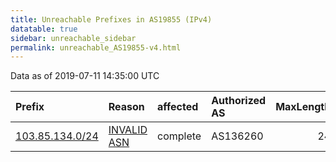 ```yaml
---
title: Unreachable Prefixes in AS19855 (IPv4)
datatable: true
sidebar: unreachable_sidebar
permalink: unreachable_AS19855-v4.html
---
```


Data as of 2019-07-11 14:35:00 UTC


<div class="datatable-begin"></div>

| Prefix                                                   | Reason                                                                                                 | affected   | Authorized AS   |   MaxLength | Anchor                                       |   unreachable /24s |
|:---------------------------------------------------------|:-------------------------------------------------------------------------------------------------------|:-----------|:----------------|------------:|:---------------------------------------------|-------------------:|
| [103.85.134.0/24](https://stat.ripe.net/103.85.134.0/24) | [INVALID ASN](https://rpki-validator.ripe.net/announcement-preview?asn=AS19855&prefix=103.85.134.0/24) | complete   | AS136260        |          24 | [APNIC](unreachable_APNIC_RPKI_Root-v4.html) |                  1 |

<div class="datatable-end"></div>